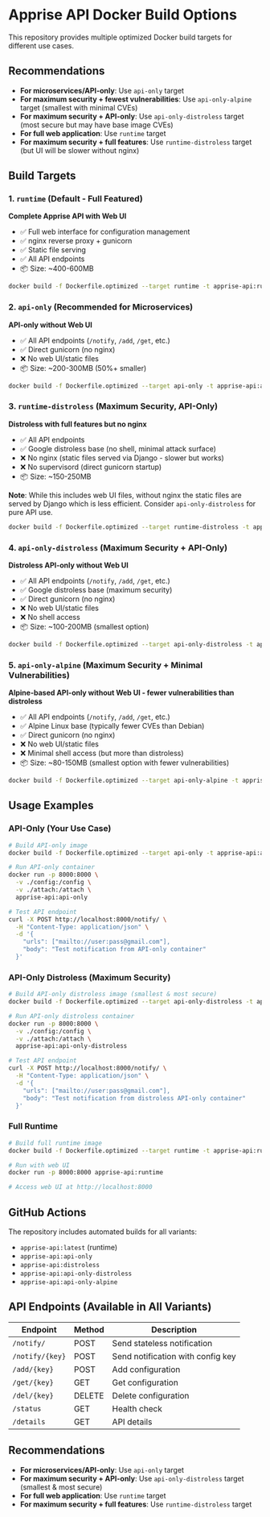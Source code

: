 # Apprise API Docker Build Options

This repository provides multiple optimized Docker build targets for different use cases.

## Recommendations

- **For microservices/API-only**: Use `api-only` target
- **For maximum security + fewest vulnerabilities**: Use `api-only-alpine` target (smallest with minimal CVEs)
- **For maximum security + API-only**: Use `api-only-distroless` target (most secure but may have base image CVEs)
- **For full web application**: Use `runtime` target
- **For maximum security + full features**: Use `runtime-distroless` target (but UI will be slower without nginx)

## Build Targets

### 1. `runtime` (Default - Full Featured)
**Complete Apprise API with Web UI**
- ✅ Full web interface for configuration management
- ✅ nginx reverse proxy + gunicorn
- ✅ Static file serving
- ✅ All API endpoints
- 📦 Size: ~400-600MB

```bash
docker build -f Dockerfile.optimized --target runtime -t apprise-api:runtime .
```

### 2. `api-only` (Recommended for Microservices)
**API-only without Web UI**
- ✅ All API endpoints (`/notify`, `/add`, `/get`, etc.)
- ✅ Direct gunicorn (no nginx)
- ❌ No web UI/static files
- 📦 Size: ~200-300MB (50%+ smaller)

```bash
docker build -f Dockerfile.optimized --target api-only -t apprise-api:api-only .
```

### 3. `runtime-distroless` (Maximum Security, API-Only)
**Distroless with full features but no nginx**
- ✅ All API endpoints
- ✅ Google distroless base (no shell, minimal attack surface)
- ❌ No nginx (static files served via Django - slower but works)
- ❌ No supervisord (direct gunicorn startup)
- 📦 Size: ~150-250MB

**Note**: While this includes web UI files, without nginx the static files are served by Django which is less efficient. Consider `api-only-distroless` for pure API use.

```bash
docker build -f Dockerfile.optimized --target runtime-distroless -t apprise-api:distroless .
```

### 4. `api-only-distroless` (Maximum Security + API-Only)
**Distroless API-only without Web UI**
- ✅ All API endpoints (`/notify`, `/add`, `/get`, etc.)
- ✅ Google distroless base (maximum security)
- ✅ Direct gunicorn (no nginx)
- ❌ No web UI/static files
- ❌ No shell access
- 📦 Size: ~100-200MB (smallest option)

```bash
docker build -f Dockerfile.optimized --target api-only-distroless -t apprise-api:api-only-distroless .
```

### 5. `api-only-alpine` (Maximum Security + Minimal Vulnerabilities)
**Alpine-based API-only without Web UI - fewer vulnerabilities than distroless**
- ✅ All API endpoints (`/notify`, `/add`, `/get`, etc.)
- ✅ Alpine Linux base (typically fewer CVEs than Debian)
- ✅ Direct gunicorn (no nginx)
- ❌ No web UI/static files
- ❌ Minimal shell access (but more than distroless)
- 📦 Size: ~80-150MB (smallest option with fewer vulnerabilities)

```bash
docker build -f Dockerfile.optimized --target api-only-alpine -t apprise-api:api-only-alpine .
```

## Usage Examples

### API-Only (Your Use Case)
```bash
# Build API-only image
docker build -f Dockerfile.optimized --target api-only -t apprise-api:api-only .

# Run API-only container
docker run -p 8000:8000 \
  -v ./config:/config \
  -v ./attach:/attach \
  apprise-api:api-only

# Test API endpoint
curl -X POST http://localhost:8000/notify/ \
  -H "Content-Type: application/json" \
  -d '{
    "urls": ["mailto://user:pass@gmail.com"],
    "body": "Test notification from API-only container"
  }'
```

### API-Only Distroless (Maximum Security)
```bash
# Build API-only distroless image (smallest & most secure)
docker build -f Dockerfile.optimized --target api-only-distroless -t apprise-api:api-only-distroless .

# Run API-only distroless container
docker run -p 8000:8000 \
  -v ./config:/config \
  -v ./attach:/attach \
  apprise-api:api-only-distroless

# Test API endpoint
curl -X POST http://localhost:8000/notify/ \
  -H "Content-Type: application/json" \
  -d '{
    "urls": ["mailto://user:pass@gmail.com"],
    "body": "Test notification from distroless API-only container"
  }'
```

### Full Runtime
```bash
# Build full runtime image
docker build -f Dockerfile.optimized --target runtime -t apprise-api:runtime .

# Run with web UI
docker run -p 8000:8000 apprise-api:runtime

# Access web UI at http://localhost:8000
```

## GitHub Actions

The repository includes automated builds for all variants:

- `apprise-api:latest` (runtime)
- `apprise-api:api-only`
- `apprise-api:distroless`
- `apprise-api:api-only-distroless`
- `apprise-api:api-only-alpine`

## API Endpoints (Available in All Variants)

| Endpoint | Method | Description |
|----------|--------|-------------|
| `/notify/` | POST | Send stateless notification |
| `/notify/{key}` | POST | Send notification with config key |
| `/add/{key}` | POST | Add configuration |
| `/get/{key}` | GET | Get configuration |
| `/del/{key}` | DELETE | Delete configuration |
| `/status` | GET | Health check |
| `/details` | GET | API details |

## Recommendations

- **For microservices/API-only**: Use `api-only` target
- **For maximum security + API-only**: Use `api-only-distroless` target (smallest & most secure)
- **For full web application**: Use `runtime` target
- **For maximum security + full features**: Use `runtime-distroless` target